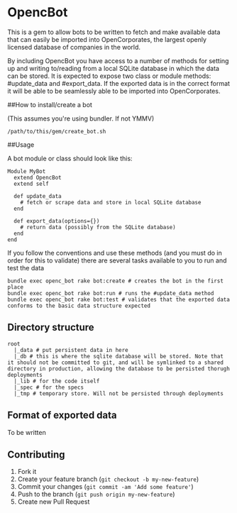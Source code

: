 # OpencBot

This is a gem to allow bots to be written to fetch and make available data that can easily be imported into OpenCorporates, the largest openly licensed database of companies in the world.

By including OpencBot you have access to a number of methods for setting up and writing to/reading
from a local SQLite database in which the data can be stored. It is expected to expose two class or module
methods: #update\_data and #export\_data. If the exported data is in the correct format it will be able to
be seamlessly able to be imported into OpenCorporates.

##How to install/create a bot

(This assumes you're using bundler. If not YMMV)

    /path/to/this/gem/create_bot.sh

##Usage

A bot module or class should look like this:

    Module MyBot
      extend OpencBot
      extend self

      def update_data
        # fetch or scrape data and store in local SQLite database
      end

      def export_data(options={})
        # return data (possibly from the SQLite database)
      end
    end

If you follow the conventions and use these methods (and you must do in order for this to validate)
there are several tasks available to you to run and test the data

    bundle exec openc_bot rake bot:create # creates the bot in the first place
    bundle exec openc_bot rake bot:run # runs the #update_data method
    bundle exec openc_bot rake bot:test # validates that the exported data conforms to the basic data structure expected

## Directory structure
    root
      |_data # put persistent data in here
      |_db # this is where the sqlite database will be stored. Note that it should not be committed to git, and will be symlinked to a shared directory in production, allowing the database to be persisted thorugh deployments
      |_lib # for the code itself
      |_spec # for the specs
      |_tmp # temporary store. Will not be persisted through deployments

## Format of exported data

 To be written

## Contributing

1. Fork it
2. Create your feature branch (`git checkout -b my-new-feature`)
3. Commit your changes (`git commit -am 'Add some feature'`)
4. Push to the branch (`git push origin my-new-feature`)
5. Create new Pull Request
